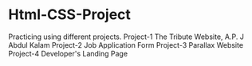# Html-CSS-Project
Practicing using different projects.
Project-1   The Tribute Website, A.P. J Abdul Kalam
Project-2   Job Application Form
Project-3   Parallax Website 
Project-4   Developer's Landing Page